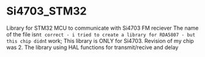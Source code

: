 # Si4703_STM32
Library for STM32 MCU to communicate with Si4703 FM reciever
The name of the file isn`t correct - i tried to create a library for RDA5807 - but this chip didn`t work;
This library is ONLY for Si4703. Revision of my chip was 2.
The library using HAL functions for transmit/recive and delay
